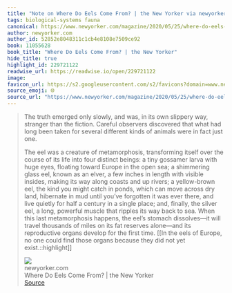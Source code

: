 ```yaml
---
title: "Note on Where Do Eels Come From? | the New Yorker via newyorker.com"
tags: biological-systems fauna
canonical: https://www.newyorker.com/magazine/2020/05/25/where-do-eels-come-from
author: newyorker.com
author_id: 52852e8048311c1cb4e8108e7509ce92
book: 11055628
book_title: "Where Do Eels Come From? | the New Yorker"
hide_title: true
highlight_id: 229721122
readwise_url: https://readwise.io/open/229721122
image: 
favicon_url: https://s2.googleusercontent.com/s2/favicons?domain=www.newyorker.com
source_emoji: 🌐
source_url: "https://www.newyorker.com/magazine/2020/05/25/where-do-eels-come-from#:~:text=The%20truth%20emerged,not%20yet%20exist.%3A%3Ahighlight"
---
```


> The truth emerged only slowly, and was, in its own slippery way, stranger than the fiction. Careful observers discovered that what had long been taken for several different kinds of animals were in fact just one.
> 
> The eel was a creature of metamorphosis, transforming itself over the course of its life into four distinct beings: a tiny gossamer larva with huge eyes, floating toward Europe in the open sea; a shimmering glass eel, known as an elver, a few inches in length with visible insides, making its way along coasts and up rivers; a yellow-brown eel, the kind you might catch in ponds, which can move across dry land, hibernate in mud until you’ve forgotten it was ever there, and live quietly for half a century in a single place; and, finally, the silver eel, a long, powerful muscle that ripples its way back to sea. When this last metamorphosis happens, the eel’s stomach dissolves—it will travel thousands of miles on its fat reserves alone—and its reproductive organs develop for the first time. [[In the eels of Europe, no one could find those organs because they did not yet exist.::highlight]]
> <div class="quoteback-footer"><div class="quoteback-avatar"><img class="mini-favicon" src="https://s2.googleusercontent.com/s2/favicons?domain=www.newyorker.com"></div><div class="quoteback-metadata"><div class="metadata-inner"><span style="display:none">FROM:</span><div aria-label="newyorker.com" class="quoteback-author"> newyorker.com</div><div aria-label="Where Do Eels Come From? | the New Yorker" class="quoteback-title"> Where Do Eels Come From? | the New Yorker</div></div></div><div class="quoteback-backlink"><a target="_blank" aria-label="go to the full text of this quotation" rel="noopener" href="https://www.newyorker.com/magazine/2020/05/25/where-do-eels-come-from#:~:text=The%20truth%20emerged,not%20yet%20exist.%3A%3Ahighlight" class="quoteback-arrow"> Source</a></div></div>